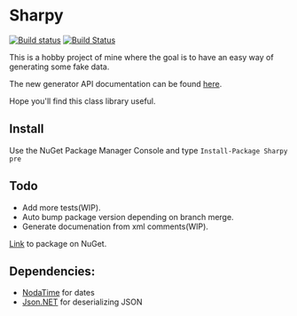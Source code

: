 # Sharpy
[![Build status](https://ci.appveyor.com/api/projects/status/7xxovtd60q5gl3ln/branch/development?svg=true)](https://ci.appveyor.com/project/inputfalken/sharpy/branch/development) [![Build Status](https://travis-ci.org/inputfalken/Sharpy.svg?branch=development)](https://travis-ci.org/inputfalken/Sharpy)

This is a hobby project of mine where the goal is to have an easy way of generating some fake data.

The new generator API documentation can be found [here](https://inputfalken.github.io/Sharpy).

Hope you'll find this class library useful.
## Install
Use the NuGet Package Manager Console and type ```Install-Package Sharpy pre```

## Todo

* Add more tests(WIP).
* Auto bump package version depending on branch merge.
* Generate documenation from xml comments(WIP).

[Link](https://www.nuget.org/packages/Sharpy/) to package on NuGet.
## Dependencies:

* [NodaTime](https://github.com/nodatime/nodatime) for dates
* [Json.NET](https://github.com/JamesNK/Newtonsoft.Json) for deserializing JSON
